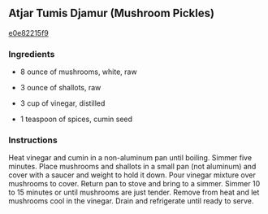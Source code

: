 ## Atjar Tumis Djamur (Mushroom Pickles)

[e0e82215f9](https://recipeland.com/recipe/v/atjar-tumis-djamur-mushroom-pic-3535)

### Ingredients

 - 8 ounce of mushrooms, white, raw

 - 3 ounce of shallots, raw

 - 3 cup of vinegar, distilled

 - 1 teaspoon of spices, cumin seed

### Instructions

Heat vinegar and cumin in a non-aluminum pan until boiling. Simmer five minutes. Place mushrooms and shallots in a small pan (not aluminum) and cover with a saucer and weight to hold it down. Pour vinegar mixture over mushrooms to cover. Return pan to stove and bring to a simmer. Simmer 10 to 15 minutes or until mushrooms are just tender. Remove from heat and let mushrooms cool in the vinegar. Drain and refrigerate until ready to serve.
